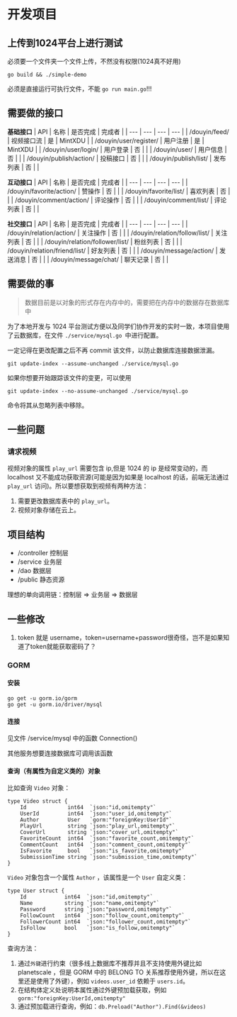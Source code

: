 # 开发项目

## 上传到1024平台上进行测试
必须要一个文件夹一个文件上传，不然没有权限(1024真不好用)

```shell
go build && ./simple-demo
```
必须是直接运行可执行文件，不能 `go run main.go`!!!

## 需要做的接口
**基础接口**
| API | 名称 | 是否完成 | 完成者 |
| --- | --- | --- | --- |
| /douyin/feed/ | 视频接口流 | 是 | MintXDU |
| /douyin/user/register/ | 用户注册 | 是 | MintXDU |
| /douyin/user/login/ | 用户登录 | 否 |  |
| /douyin/user/ | 用户信息 | 否 |  |
| /douyin/publish/action/ | 投稿接口 | 否 |  |
| /douyin/publish/list/ | 发布列表 | 否 |  |

**互动接口**
| API | 名称 | 是否完成 | 完成者 |
| --- | --- | --- | --- |
| /douyin/favorite/action/ | 赞操作 | 否 |  |
| /douyin/favorite/list/ | 喜欢列表 | 否 |  |
| /douyin/comment/action/ | 评论操作 | 否 |  |
| /douyin/comment/list/ | 评论列表 | 否 |  |

**社交接口**
| API | 名称 | 是否完成 | 完成者 |
| --- | --- | --- | --- |
| /douyin/relation/action/ | 关注操作 | 否 |  |
| /douyin/relation/follow/list/ | 关注列表 | 否 |  |
| /douyin/relation/follower/list/ | 粉丝列表 | 否 |  |
| /douyin/relation/friend/list/ | 好友列表 | 否 |  |
| /douyin/message/action/ | 发送消息 | 否 |  |
| /douyin/message/chat/ | 聊天记录 | 否 |  |

## 需要做的事
>数据目前是以对象的形式存在内存中的，需要把在内存中的数据存在数据库中

为了本地开发与 1024 平台测试方便以及同学们协作开发的实时一致，本项目使用了云数据库，在文件 `./service/mysql.go `中进行配置。

一定记得在更改配置之后不再 commit 该文件，以防止数据库连接数据泄漏。

```
git update-index --assume-unchanged ./service/mysql.go
```

如果你想要开始跟踪该文件的变更，可以使用
```
git update-index --no-assume-unchanged ./service/mysql.go
```
命令将其从忽略列表中移除。

## 一些问题
### 请求视频
视频对象的属性 `play_url` 需要包含 ip,但是 1024 的 ip 是经常变动的，而 localhost 又不能成功获取资源(可能是因为如果是 localhost 的话，前端无法通过 `play_url` 访问)。所以要想获取到视频有两种方法：
1. 需要更改数据库表中的 `play_url`。
2. 视频对象存储在云上。

## 项目结构
- /controller 控制层
- /service    业务层
- /dao        数据层
- /public     静态资源

理想的单向调用链：控制层 => 业务层 => 数据层

## 一些修改
1. token 就是 username，token=username+password很奇怪，岂不是如果知道了token就能获取密码了？

### GORM
#### 安装
```
go get -u gorm.io/gorm
go get -u gorm.io/driver/mysql
```
#### 连接
见文件 /service/mysql 中的函数 Connection()

其他服务想要连接数据库可调用该函数

#### 查询（有属性为自定义类的）对象
比如查询 `Video` 对象：
```
type Video struct {
	Id             int64  `json:"id,omitempty"`
	UserId         int64  `json:"user_id,omitempty"`
	Author         User   `gorm:"foreignKey:UserId"`
	PlayUrl        string `json:"play_url,omitempty"`
	CoverUrl       string `json:"cover_url,omitempty"`
	FavoriteCount  int64  `json:"favorite_count,omitempty"`
	CommentCount   int64  `json:"comment_count,omitempty"`
	IsFavorite     bool   `json:"is_favorite,omitempty"`
	SubmissionTime string `json:"submission_time,omitempty"`
}
```
`Video` 对象包含一个属性 `Author` ，该属性是一个 `User` 自定义类：
```
type User struct {
	Id            int64  `json:"id,omitempty"`
	Name          string `json:"name,omitempty"`
	Password      string `json:"password,omitempty"`
	FollowCount   int64  `json:"follow_count,omitempty"`
	FollowerCount int64  `json:"follower_count,omitempty"`
	IsFollow      bool   `json:"is_follow,omitempty"`
}
```
查询方法：
1. 通过`外键`进行约束（很多线上数据库不推荐并且不支持使用外键比如 planetscale ，但是 GORM 中的 BELONG TO 关系推荐使用外键，所以在这里还是使用了外键），例如 `videos.user_id` 依赖于 `users.id`。
2. 在结构体定义处说明本属性通过外键预加载获取，例如`gorm:"foreignKey:UserId,omitempty"`
3. 通过预加载进行查询，例如：`db.Preload("Author").Find(&videos)`
